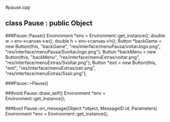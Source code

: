 #pause.cpp

## class Pause : public Object

###Pause::Pause()
    Environment *env = Environment::get_instance();
    double w = env->canvas->w();
    double h = env->canvas->h();
    Button *backGame = new Button(this, "backGame", "res/interface/menuPausa/voltarJogo.png",
        "res/interface/menuPausa/SvoltarJogo.png");
    Button *backMenu = new Button(this, "backMenu", "res/interface/menuExtras/voltar.png",
        "res/interface/menuExtras/Svoltar.png");
    Button *exit = new Button(this, "exit", "res/interface/menuExtras/sair.png",
        "res/interface/menuExtras/Ssair.png");

###Pause::~Pause()

###void Pause::draw_self()
    Environment *env = Environment::get_instance();

###bool Pause::on_message(Object *object, MessageID id, Parameters)
    Environment *env = Environment::get_instance();